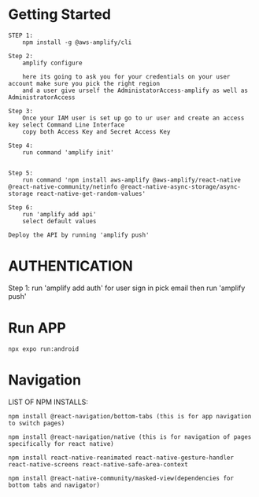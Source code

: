 # Getting Started
	
	

	STEP 1:
		npm install -g @aws-amplify/cli

	Step 2:
		amplify configure

		here its going to ask you for your credentials on your user account make sure you pick the right region
		and a user give urself the AdministatorAccess-amplify as well as AdministratorAccess 
	
 	Step 3:
		Once your IAM user is set up go to ur user and create an access key select Command Line Interface 
  		copy both Access Key and Secret Access Key

	Step 4: 
 		run command 'amplify init'


	Step 5: 
 		run command 'npm install aws-amplify @aws-amplify/react-native @react-native-community/netinfo @react-native-async-storage/async-storage react-native-get-random-values'

	Step 6: 
 		run 'amplify add api'
   		select default values

	Deploy the API by running 'amplify push'


# AUTHENTICATION

Step 1: run 'amplify add auth'
	for user sign in pick email
	then run 'amplify push'


# Run APP
	npx expo run:android


# Navigation
  LIST OF NPM INSTALLS:
	
 	npm install @react-navigation/bottom-tabs (this is for app navigation to switch pages)
	
 	npm install @react-navigation/native (this is for navigation of pages specifically for react native)
	
	npm install react-native-reanimated react-native-gesture-handler react-native-screens react-native-safe-area-context 	
 	
  	npm install @react-native-community/masked-view(dependencies for bottom tabs and navigator)
